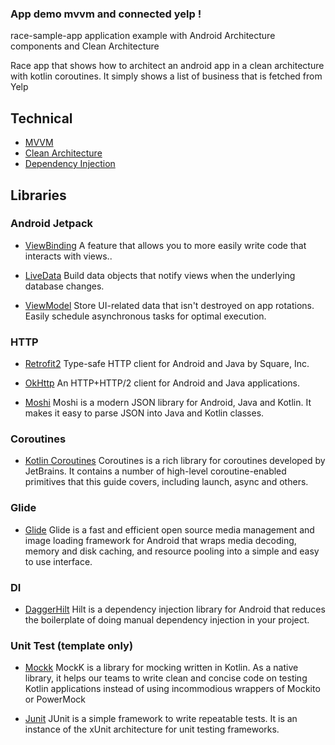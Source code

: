 ### App demo mvvm and connected yelp !
race-sample-app application example with Android Architecture components and Clean Architecture

Race app that shows how to architect an android app in a clean architecture with kotlin
coroutines. It simply shows a list of business that is fetched from Yelp

## Technical

* [MVVM](https://developer.android.com/jetpack/guide)
* [Clean Architecture](https://github.com/android10/Android-CleanArchitecture)
* [Dependency Injection](https://en.wikipedia.org/wiki/Dependency_injection)

## Libraries

### Android Jetpack

* [ViewBinding](https://developer.android.com/topic/libraries/view-binding) A feature that allows
  you to more easily write code that interacts with views..

* [LiveData](https://developer.android.com/topic/libraries/architecture/livedata) Build data objects
  that notify views when the underlying database changes.

* [ViewModel](https://developer.android.com/topic/libraries/architecture/viewmodel) Store UI-related
  data that isn't destroyed on app rotations. Easily schedule asynchronous tasks for optimal
  execution.


### HTTP

* [Retrofit2](https://github.com/square/retrofit) Type-safe HTTP client for Android and Java by
  Square, Inc.

* [OkHttp](https://github.com/square/okhttp) An HTTP+HTTP/2 client for Android and Java
  applications.

* [Moshi](https://github.com/square/moshi) Moshi is a modern JSON library for Android, Java and Kotlin.
  It makes it easy to parse JSON into Java and Kotlin classes.

### Coroutines

* [Kotlin Coroutines](https://github.com/Kotlin/kotlinx.coroutines) Coroutines is a rich library for
  coroutines developed by JetBrains. It contains a number of high-level coroutine-enabled primitives
  that this guide covers, including launch, async and others.

### Glide

* [Glide](https://github.com/bumptech/glide) Glide is a fast and efficient open source media management 
  and image loading framework for Android that wraps media decoding, memory and disk caching, 
  and resource pooling into a simple and easy to use interface.


### DI

* [DaggerHilt](https://developer.android.com/training/dependency-injection/hilt-android) Hilt is a dependency injection library
  for Android that reduces the boilerplate of doing manual dependency injection in your project.

### Unit Test (template only)

* [Mockk](https://mockk.io/) MockK is a library for mocking written in Kotlin. As a native library,
  it helps our teams to write clean and concise code on testing Kotlin applications instead of using
  incommodious wrappers of Mockito or PowerMock

* [Junit](https://developer.android.com/training/testing/unit-testing/local-unit-tests) JUnit is a
  simple framework to write repeatable tests. It is an instance of the xUnit architecture for unit
  testing frameworks.

